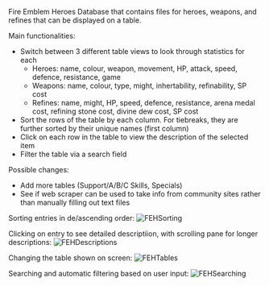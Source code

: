Fire Emblem Heroes Database that contains files for heroes, weapons, and refines that can be displayed on a table.  

Main functionalities:
- Switch between 3 different table views to look through statistics for each
    - Heroes: name, colour, weapon, movement, HP, attack, speed, defence, resistance, game
    - Weapons: name, colour, type, might, inhertability, refinability, SP cost
    - Refines: name, might, HP, speed, defence, resistance, arena medal cost, refining stone cost, divine dew cost, SP cost
- Sort the rows of the table by each column. For tiebreaks, they are further sorted by their unique names (first column)
- Click on each row in the table to view the description of the selected item
- Filter the table via a search field

Possible changes:
- Add more tables (Support/A/B/C Skills, Specials)
- See if web scraper can be used to take info from community sites rather than manually filling out text files
	
Sorting entries in de/ascending order:
![FEHSorting](https://user-images.githubusercontent.com/47302107/137364377-6fe91696-fb1c-40a1-b105-a06f44135e94.gif)

Clicking on entry to see detailed descriptiion, with scrolling pane for longer descriptions:
![FEHDescriptions](https://user-images.githubusercontent.com/47302107/137361712-6c5047ae-6c31-4a29-8520-b47790d57b11.gif)

Changing the table shown on screen:
![FEHTables](https://user-images.githubusercontent.com/47302107/137361721-7bbf3662-7256-41e8-8218-c2cf2cd4b569.gif)

Searching and automatic filtering based on user input:
![FEHSearching](https://user-images.githubusercontent.com/47302107/137361733-633402d1-366a-4e5b-a953-32cf28e45554.gif)

